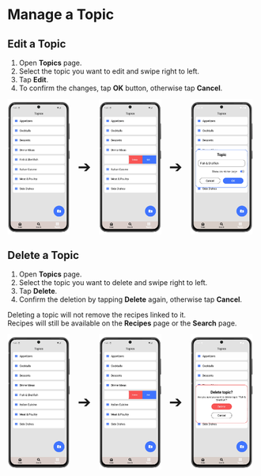 # Manage a Topic

## Edit a Topic

1. Open **Topics** page.
2. Select the topic you want to edit and swipe right to left.
3. Tap **Edit**.
4. To confirm the changes, tap **OK** button, otherwise tap **Cancel**.

<div style="display: flex; gap: 16px; align-items: center;">
  <img src="img/topics.webp" style="width:25%; vertical-align: middle;">
  <span style="font-size: 2rem; vertical-align: middle;">➔</span>
  <img src="img/topics_4.webp" style="width:25%; vertical-align: middle;">
  <span style="font-size: 2rem; vertical-align: middle;">➔</span>
  <img src="img/topics_4_1.webp" style="width:25%; vertical-align: middle;">
</div>

## Delete a Topic

1. Open **Topics** page.
2. Select the topic you want to delete and swipe right to left.
3. Tap **Delete**.
4. Confirm the deletion by tapping **Delete** again, otherwise tap **Cancel**.

Deleting a topic will not remove the recipes linked to it.  
Recipes will still be available on the **Recipes** page or the **Search** page.

<div style="display: flex; gap: 16px; align-items: center;">
  <img src="img/topics.webp" style="width:25%; vertical-align: middle;">
  <span style="font-size: 2rem; vertical-align: middle;">➔</span>
  <img src="img/topics_4.webp" style="width:25%; vertical-align: middle;">
  <span style="font-size: 2rem; vertical-align: middle;">➔</span>
  <img src="img/topics_5.webp" style="width:25%; vertical-align: middle;">
</div>

